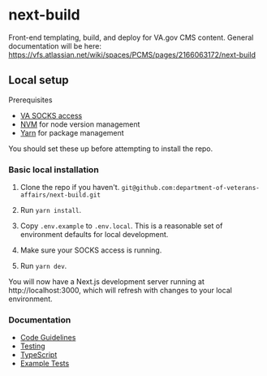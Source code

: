 # next-build

Front-end templating, build, and deploy for VA.gov CMS content. General documentation will be
here: https://vfs.atlassian.net/wiki/spaces/PCMS/pages/2166063172/next-build

## Local setup

Prerequisites

- [VA SOCKS access](https://depo-platform-documentation.scrollhelp.site/getting-started/Internal-tools-access-via-SOCKS-proxy.1821081710.html)
- [NVM](https://github.com/nvm-sh/nvm) for node version management
- [Yarn](https://yarnpkg.com/getting-started/install) for package management

You should set these up before attempting to install the repo.

### Basic local installation

1. Clone the repo if you haven't.
   `git@github.com:department-of-veterans-affairs/next-build.git`

1. Run `yarn install`.

1. Copy `.env.example` to `.env.local`. This is a reasonable set of environment defaults for local development.

1. Make sure your SOCKS access is running.

1. Run `yarn dev`.

You will now have a Next.js development server running at http://localhost:3000, which will refresh with changes to your
local environment.

### Documentation

- [Code Guidelines](docs/code-guidelines.md)
- [Testing](docs/testing.md)
- [TypeScript](docs/typescript.md)
- [Example Tests](example_tests/README.md)
